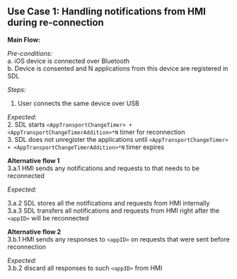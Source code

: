 
## Use Case 1: Handling notifications from HMI during re-connection

**Main Flow:**

_Pre-conditions:_  
a. iOS device is connected over Bluetooth  
b. Device is consented and N applications from this device are registered in SDL  
 
_Steps:_  
 1. User connects the same device over USB
 
 
_Expected:_   
 2. SDL starts `<AppTransportChangeTimer> + <AppTransportChangeTimerAddition>*N` timer for reconnection  
 3. SDL does not unregister the applications until `<AppTransportChangeTimer> + <AppTransportChangeTimerAddition>*N` timer expires

**Alternative flow 1**  
3.a.1 HMI sends any notifications and requests to <appID> that needs to be reconnected  

_Expected:_  

3.a.2 SDL stores all the notifications and requests from HMI internally  
3.a.3 SDL transfers all notifications and requests from HMI right after the `<appID>` will be reconnected 
 
**Alternative flow 2**  
3.b.1 HMI sends any responses to `<appID>` on requests that were sent before reconnection  

_Expected:_    
3.b.2 discard all responses to such `<appID>` from HMI
